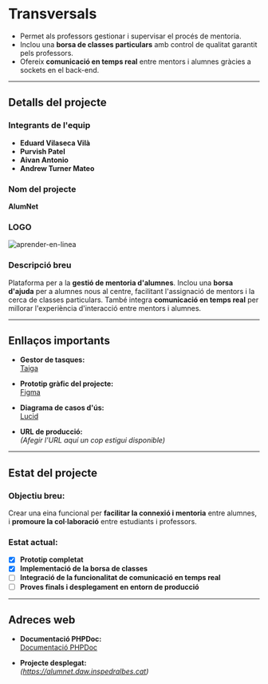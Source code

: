 # **Transversals**

- Permet als professors gestionar i supervisar el procés de mentoria.
- Inclou una **borsa de classes particulars** amb control de qualitat garantit pels professors.
- Ofereix **comunicació en temps real** entre mentors i alumnes gràcies a sockets en el back-end.

---

## **Detalls del projecte**

### **Integrants de l'equip**
- **Eduard Vilaseca Vilà**  
- **Purvish Patel**  
- **Aivan Antonio**  
- **Andrew Turner Mateo**  

### **Nom del projecte**  
**AlumNet**

### **LOGO**
![aprender-en-linea](https://github.com/user-attachments/assets/d73fecbd-a5f9-4e6d-97f7-7073c9c8aaa9)


### **Descripció breu**  
Plataforma per a la **gestió de mentoria d'alumnes**. Inclou una **borsa d'ajuda** per a alumnes nous al centre, facilitant l'assignació de mentors i la cerca de classes particulars. També integra **comunicació en temps real** per millorar l'experiència d'interacció entre mentors i alumnes.

---

## **Enllaços importants**

- **Gestor de tasques:**  
  [Taiga](https://tree.taiga.io/project/purvish69-proyecto-2/timeline)  

- **Prototip gràfic del projecte:**  
  [Figma](https://www.figma.com/proto/6ojGuTXI9fC8FgknmcPYT7/Figma-basics?node-id=611-20&node-type=canvas&t=xNYITgF629lrHz68-1&scaling=min-zoom&content-scaling=fixed&page-id=601%3A9&starting-point-node-id=611%3A20)

- **Diagrama de casos d'ús:**  
  [Lucid](https://lucid.app/lucidchart/60f99ff8-b7d6-430a-bdd9-3b6aeb4d17b5/edit?viewport_loc=-2158%2C-52%2C5657%2C2462%2C.Q4MUjXso07N&invitationId=inv_d03d0663-ee0b-4727-8334-563705b1af2a)

- **URL de producció:**  
  *(Afegir l'URL aquí un cop estigui disponible)*  

---

## **Estat del projecte**

### **Objectiu breu:**  
Crear una eina funcional per **facilitar la connexió i mentoria** entre alumnes, i **promoure la col·laboració** entre estudiants i professors.

### **Estat actual:**
- [x] **Prototip completat**  
- [x] **Implementació de la borsa de classes**  
- [ ] **Integració de la funcionalitat de comunicació en temps real**  
- [ ] **Proves finals i desplegament en entorn de producció**  

---

## **Adreces web**

- **Documentació PHPDoc:**  
  [Documentació PHPDoc](https://daw.inspedralbes.cat)  

- **Projecte desplegat:**  
  *(https://alumnet.daw.inspedralbes.cat)*  
